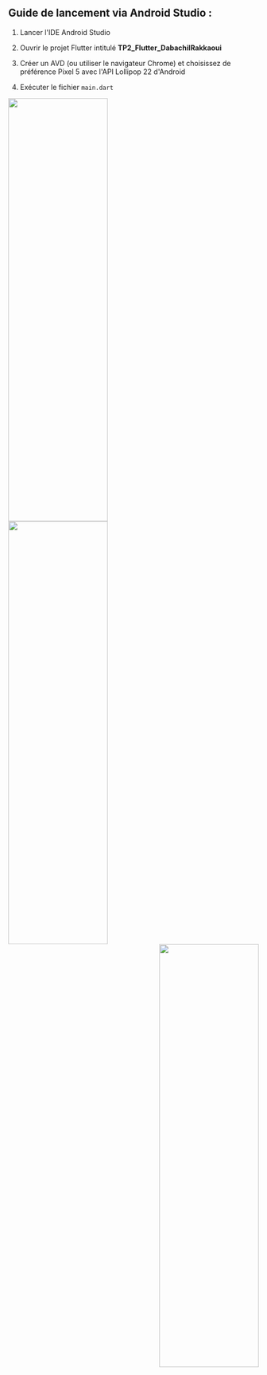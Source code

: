 Guide de lancement via Android Studio :
-----------------------------------------

1. Lancer l'IDE Android Studio

2. Ouvrir le projet Flutter intitulé <b>TP2_Flutter_DabachilRakkaoui</b> 

3. Créer un AVD (ou utiliser le navigateur Chrome) et choisissez de préférence Pixel 5 avec l'API Lollipop 22 d'Android

4. Exécuter le fichier `main.dart` 

<div class="row">
  <div class="column">
    <img align="left" src="./Exercice1.gif?raw=true" width="200" height="850">
  </div>
  <div class="column">
    <img align="center" src="./Exercice2.gif?raw=true" width="200" height="850">
  </div>
  <div class="column" align="center">
    <img align="right" src="./WeatherApp.gif?raw=true" width="200" height="850">
  </div>
</div>

